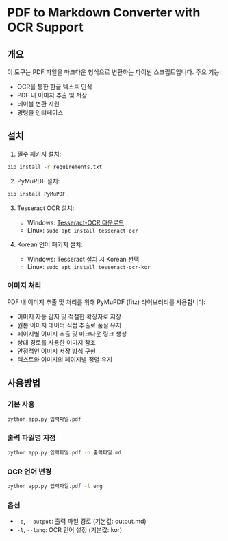 # PDF to Markdown Converter with OCR Support

## 개요

이 도구는 PDF 파일을 마크다운 형식으로 변환하는 파이썬 스크립트입니다. 주요 기능:

- OCR을 통한 한글 텍스트 인식
- PDF 내 이미지 추출 및 저장
- 테이블 변환 지원
- 명령줄 인터페이스

## 설치

1. 필수 패키지 설치:
```bash
pip install -r requirements.txt
```

2. PyMuPDF 설치:
```bash
pip install PyMuPDF
```

3. Tesseract OCR 설치:
   - Windows: [Tesseract-OCR 다운로드](https://github.com/UB-Mannheim/tesseract/wiki)
   - Linux: `sudo apt install tesseract-ocr`

4. Korean 언어 패키지 설치:
   - Windows: Tesseract 설치 시 Korean 선택
   - Linux: `sudo apt install tesseract-ocr-kor`

### 이미지 처리

PDF 내 이미지 추출 및 처리를 위해 PyMuPDF (fitz) 라이브러리를 사용합니다:

- 이미지 자동 감지 및 적절한 확장자로 저장
- 원본 이미지 데이터 직접 추출로 품질 유지
- 페이지별 이미지 추출 및 마크다운 링크 생성
- 상대 경로를 사용한 이미지 참조
- 안정적인 이미지 저장 방식 구현
- 텍스트와 이미지의 페이지별 정렬 유지

## 사용방법

### 기본 사용
```bash
python app.py 입력파일.pdf
```

### 출력 파일명 지정
```bash
python app.py 입력파일.pdf -o 출력파일.md
```

### OCR 언어 변경
```bash
python app.py 입력파일.pdf -l eng
```

### 옵션
- `-o`, `--output`: 출력 파일 경로 (기본값: output.md)
- `-l`, `--lang`: OCR 언어 설정 (기본값: kor)
